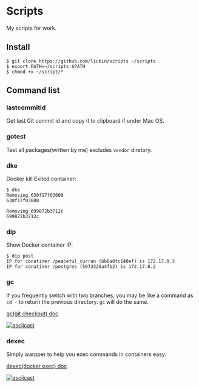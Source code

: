 # Scripts

My scripts for work.

## Install

```
$ git clone https://github.com/liubin/scripts ~/scripts
$ export PATH=~/scripts:$PATH
$ chmod +x ~/script/*
```

## Command list

### lastcommitid

Get last Git commit id and copy it to clipboard if under Mac OS.

### gotest

Test all packages(written by me) excludes `vendor` diretory.

### dke

Docker kill Exited container:

```
$ dke
Removing 630f17f03600
630f17f03600

Removing 699872b3712c
699872b3712c
```

### dip

Show Docker container IP:

```
$ dip post
IP for conatiner /peaceful_curran (bb8a0fc140ef) is 172.17.0.3
IP for conatiner /postgres (5073328a4fb2) is 172.17.0.2
```

### gc

If you frequently switch with two branches, you may be like a command as `cd -` to return the previous directory. `gc` will do the same.

[gc(git checkout) doc](docs/gc.md)

[![asciicast](https://asciinema.org/a/drprjbjaz46py8db8brea1muu.png)](https://asciinema.org/a/drprjbjaz46py8db8brea1muu)

### dexec

Simply warpper to help you exec commands in containers easy.

[dexec(docker exec) doc](docs/dexec.md)

[![asciicast](https://asciinema.org/a/b9bxcyf4iamfnoc8wzu3udm3i.png)](https://asciinema.org/a/b9bxcyf4iamfnoc8wzu3udm3i)
